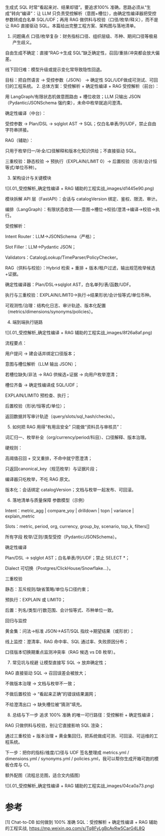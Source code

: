 生成式 SQL 时常“看起来对、结果却错”。要追求100% 准确，思路必须从“生成”转向“编译”：让 LLM 只负责受控解析（意图+槽位），由确定性编译器把受控参数转成白名单 SQL/UDF；再用 RAG 做供料与校验（口径/枚举/释义），而不是让 RAG 直接驱动 SQL。本篇给出完整工程方案、架构图与落地清单。

1. 问题痛点
口径/枚举复杂：财务指标口径、组织层级、币种、期间口径等极易产生歧义。

自由生成不确定：直接“RAG→生成 SQL”缺乏确定性，召回/重排/冲突都会放大偏差。

线下回归难：模型升级或提示变化常导致隐性回退。

目标：把自然语言 → 受控参数（JSON） → 确定性 SQL/UDF做成可测试、可回归的工程系统。
2. 总体方案：受控解析 + 确定性编译 + RAG
受控解析（前台）：

用 LangGraph/有限状态机做意图路由 + 槽位收敛；LLM 只输出 JSON（Pydantic/JSONSchema 强约束），未命中枚举就追问澄清。

确定性编译（中台）：

受控参数 → Plan/DSL → sqlglot AST → SQL；仅白名单表/列/UDF，禁止自由字符串拼接。

RAG（辅助）：

只用于枚举归一/补全/口径解释和版本化知识供给；不直接驱动 SQL。

三重校验：静态校验 → 预执行（EXPLAIN/LIMIT 0）→ 后置校验（形状/会计恒等式/单位币种）。

3. 架构设计与关键模块

![](.01_受控解析_确定性编译 + RAG 辅助的工程实战_images/d1445e90.png)

模块拆解
API 层（FastAPI）：会话与 catalogVersion 绑定、鉴权、限流、审计。

编排（LangGraph）：有限状态收敛——意图→槽位→校验/澄清→编译→校验→执行。

受控解析：

Intent Router：LLM→JSONSchema（严格）；

Slot Filler：LLM→Pydantic JSON；

Validators：CatalogLookup/TimeParser/PolicyChecker。

RAG（供料与校验）：Hybrid 检索 + 重排 + 版本/租户过滤，输出规范枚举候选+证据。

确定性编译器：Plan/DSL→sqlglot AST，白名单列/表/函数/UDF。

执行与三重校验：EXPLAIN/LIMIT0→执行→结果形状/会计恒等式/单位币种。

可观测性/治理：结构化日志、审计轨迹、版本化配置（metrics/dimensions/synonyms/policies）。

4. 端到端执行链路

![](.01_受控解析_确定性编译 + RAG 辅助的工程实战_images/8f26a8af.png)

流程要点：

用户提问 → 建会话并绑定口径版本；

意图与槽位解析（LLM 输出 JSON）；

若槽位缺失/非法 → RAG 供候选+证据 → 向用户枚举澄清；

槽位齐备 → 确定性编译成 SQL/UDF；

EXPLAIN/LIMIT0 预检查、执行；

后置校验（形状/恒等式/单位）；

返回数据并写审计轨迹（query/slots/sql_hash/checks）。

5. 如何把 RAG 用得“有用且安全”
只能做“资料员与审核员”：

词汇归一、枚举补全（org/currency/period/科目）、口径解释、版本治理。

硬规则：

高阈值召回 + 交叉重排，不命中就宁愿澄清；

只返回canonical_key（规范枚举）与证据片段；

编译器只吃枚举，不吃 RAG 原文。

版本化：会话绑定 catalogVersion；文档与枚举一起发布、可回滚。

6. 落地清单与质量保障
参数模型（示例）

Intent：metric_agg | compare_yoy | drilldown | topn | variance | explain_metric

Slots：metric, period, org, currency, group_by, scenario, top_k, filters[]

所有字段 枚举/正则/类型受控（Pydantic/JSONSchema）。

确定性编译

Plan/DSL → sqlglot AST；白名单表/列/UDF；禁止 SELECT *；

Dialect 可切换（Postgres/ClickHouse/Snowflake…）。

三重校验

静态：互斥规则/缺省策略/单位与口径约束；

预执行：EXPLAIN 或 LIMIT0；

后置：列名/类型/行数范围、会计恒等式、币种单位一致。

回归与监控

黄金集：问法→标准 JSON→AST/SQL 指纹→期望结果（或形状）；

线上监控：澄清率、RAG 命中率、SQL 通过率、失败原因分布；

口径版本切换期重点监测冲突率（RAG 候选 vs DB 枚举）。

7. 常见坑与规避
让模型直接写 SQL → 放弃确定性；

RAG 直接驱动 SQL → 召回误差会被放大；

不做版本治理 → 文档与枚举不一致；

不做后置校验 → “看起来正确”的错误结果漏网；

不给澄清出口 → 缺失槽位被“猜测”填充。

8. 总结与下一步
追求 100% 准确 的唯一可行路径：受控解析 + 确定性编译；

RAG 只做供料与校验，别让它直接影响 SQL 渲染；

通过三重校验 + 版本治理 + 黄金集回归，把系统做成可测、可回滚、可运维的工程系统。

下一步：把你的指标/维度/口径与 UDF 签名整理成 metrics.yml / dimensions.yml / synonyms.yml / policies.yml，我可以帮你生成开箱可跑的模板仓库与 CI。

额外配图（流程总览图，适合文内插图）

![](.01_受控解析_确定性编译 + RAG 辅助的工程实战_images/04ca0a73.png)


# 参考

[1] Chat-to-DB 如何做到 100% 准确 SQL：受控解析 + 确定性编译 + RAG 辅助的工程实战, https://mp.weixin.qq.com/s/Tq8FyLgBcAvRw5CarG4L8Q